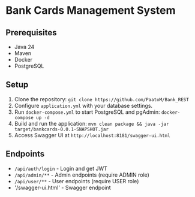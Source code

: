 # Bank Cards Management System

## Prerequisites
- Java 24
- Maven
- Docker
- PostgreSQL

## Setup
1. Clone the repository: `git clone https://github.com/PaatoM/Bank_REST`
2. Configure `application.yml` with your database settings.
3. Run `docker-compose.yml` to start PostgreSQL and pgAdmin: `docker-compose up -d`
4. Build and run the application:
`mvn clean package && java -jar target/bankcards-0.0.1-SNAPSHOT.jar`
5. Access Swagger UI at `http://localhost:8181/swagger-ui.html`

## Endpoints
- `/api/auth/login` - Login and get JWT
- `/api/admin/**` - Admin endpoints (require ADMIN role)
- `/api/user/**` - User endpoints (require USER role)
- '/swagger-ui.html' - Swagger endpoint

